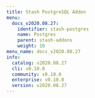 ```yaml
---
title: Stash PostgreSQL Addon
menu:
  docs_v2020.08.27:
    identifier: stash-postgres
    name: Postgres
    parent: stash-addons
    weight: 10
menu_name: docs_v2020.08.27
info:
  catalog: v2020.08.27
  cli: v0.10.0
  community: v0.10.0
  enterprise: v0.10.0
  version: v2020.08.27
---
```


